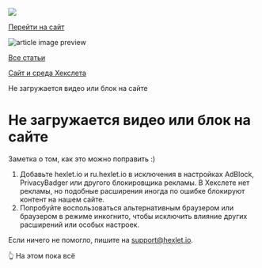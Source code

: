 [![](https://files.carrotquest.app/knowledge-bases-images/logos/64033/1726575914708-nb7xvabz.png)](/)

[Перейти на сайт](https://ru.hexlet.io)

![article image preview]()

[Все статьи](/)

[Сайт и среда Хекслета](/category/4314)

Не загружается видео или блок на сайте

# Не загружается видео или блок на сайте

Заметка о том, как это можно поправить :)

1. Добавьте hexlet.io и ru.hexlet.io в исключения в настройках AdBlock, PrivacyBadger или другого блокировщика рекламы. В Хекслете нет рекламы, но подобные расширения иногда по ошибке блокируют контент на нашем сайте.
2. Попробуйте воспользоваться альтернативным браузером или браузером в режиме инкогнито, чтобы исключить влияние других расширений или особых настроек.

Если ничего не помогло, пишите на support@hexlet.io.

👆 На этом пока всё